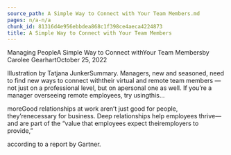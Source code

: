 ```yaml
---
source_path: A Simple Way to Connect with Your Team Members.md
pages: n/a-n/a
chunk_id: 81316d4e956ebbdea868c1f398ce4aeca4224873
title: A Simple Way to Connect with Your Team Members
---
```

Managing PeopleA Simple Way to Connect withYour Team Membersby Carolee GearhartOctober 25, 2022

Illustration by Tatjana JunkerSummary. Managers, new and seasoned, need to find new ways to connect withtheir virtual and remote team members — not just on a professional level, but on apersonal one as well. If you’re a manager overseeing remote employees, try usingthis...

moreGood relationships at work aren’t just good for people, they’renecessary for business. Deep relationships help employees thrive— and are part of the “value that employees expect theiremployers to provide,”

according to a report by Gartner.
